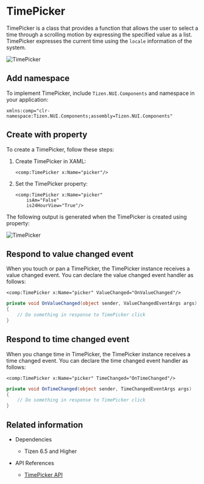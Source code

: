 # TimePicker

TimePicker is a class that provides a function that allows the user to select a time through a scrolling motion by expressing the specified value as a list. TimePicker expresses the current time using the `locale` information of the system.

![TimePicker](./media/TimePicker.png)

## Add namespace
To implement TimePicker, include `Tizen.NUI.Components` and namespace in your application:

```xaml
xmlns:comp="clr-namespace:Tizen.NUI.Components;assembly=Tizen.NUI.Components"
```

## Create with property

To create a TimePicker, follow these steps:

1. Create TimePicker in XAML:

    ```xaml
    <comp:TimePicker x:Name="picker"/>
    ```

2. Set the TimePicker property:

    ```xaml
    <comp:TimePicker x:Name="picker"
        isAm="False"
        is24HourView="True"/>
    ```
The following output is generated when the TimePicker is created using property:

![TimePicker](./media/TimePicker1.png)

## Respond to value changed event

When you touch or pan a TimePicker, the TimePicker instance receives a value changed event.
You can declare the value changed event handler as follows:

```xaml
<comp:TimePicker x:Name="picker" ValueChanged="OnValueChanged"/>
```

```csharp
private void OnValueChanged(object sender, ValueChangedEventArgs args)
{
    // Do something in response to TimePicker click
}
```

## Respond to time changed event

When you change time in TimePicker, the TimePicker instance receives a time changed event.
You can declare the time changed event handler as follows:

```xaml
<comp:TimePicker x:Name="picker" TimeChanged="OnTimeChanged"/>
```

```csharp
private void OnTimeChanged(object sender, TimeChangedEventArgs args)
{
    // Do something in response to TimePicker click
}
```

## Related information

- Dependencies
  -   Tizen 6.5 and Higher 

- API References
  - [TimePicker API](/application/dotnet/api/TizenFX/latest/api/Tizen.NUI.Components.TimePicker.html)
